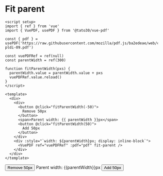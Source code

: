 # Fit parent

```vue
<script setup>
import { ref } from 'vue'
import { VuePDF, usePDF } from '@tato30/vue-pdf'

const { pdf } = usePDF('https://raw.githubusercontent.com/mozilla/pdf.js/ba2edeae/web/compressed.tracemonkey-pldi-09.pdf')

const vuePDFRef = ref(null)
const parentWidth = ref(300)

function fitParentWidth(pxs) {
  parentWidth.value = parentWidth.value + pxs
  vuePDFRef.value.reload()
}
</script>

<template>
  <div>
    <div>
      <button @click="fitParentWidth(-50)">
        Remove 50px
      </button>
      <span>Parent width: {{ parentWidth }}px</span>
      <button @click="fitParentWidth(50)">
        Add 50px
      </button>
    </div>
    <div :style="`width: ${parentWidth}px; display: inline-block`">
      <VuePDF ref="vuePDFRef" :pdf="pdf" fit-parent />
    </div>
  </div>
</template>
```
<script setup>
import { ref } from 'vue'
import { VuePDF, usePDF } from '@tato30/vue-pdf'

const { pdf } = usePDF('https://raw.githubusercontent.com/mozilla/pdf.js/ba2edeae/web/compressed.tracemonkey-pldi-09.pdf')

const vuePDFRef = ref(null)
const parentWidth = ref(300)

function fitParentWidth(pxs) {
    parentWidth.value = parentWidth.value + pxs
    vuePDFRef.value.reload()
}
</script>

<div class="container">
    <div>
        <button class="button-example" @click="fitParentWidth(-50)">Remove 50px</button>
        <span>Parent width: {{parentWidth}}px</span>
        <button class="button-example" @click="fitParentWidth(50)">Add 50px</button>
    </div>
    <div :style="`width: ${parentWidth}px; display: inline-block`">
        <VuePDF ref="vuePDFRef" :pdf="pdf" fit-parent />
    </div>
</div>